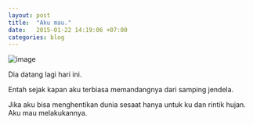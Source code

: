 ```yaml
---
layout: post
title:  "Aku mau."
date:   2015-01-22 14:19:06 +07:00
categories: blog
---
```

![image]({{site.baseurl}}/assets/img/wpid-img_20150117_143408.jpg)

Dia datang lagi hari ini.

Entah sejak kapan aku terbiasa memandangnya dari samping jendela.

Jika aku bisa menghentikan dunia sesaat hanya untuk ku dan rintik hujan. Aku mau melakukannya.